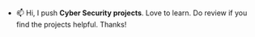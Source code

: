 - 📫  Hi, I push **Cyber Security projects**. Love to learn. Do review if you find the projects helpful. Thanks!

<!---
ttyagi08/ttyagi08 is a ✨ special ✨ repository because its `README.md` (this file) appears on your GitHub profile.
You can click the Preview link to take a look at your changes.
--->
